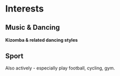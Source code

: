 # Interests

## Music & Dancing
#### Kizomba & related dancing styles

[comment]: <> (#### Social Dance DJing as DJ Papa Luc)

[comment]: <> (<br />)

[comment]: <> (See my social media profiles:)

[comment]: <> (* [Facebook]&#40;https://facebook.com/djpapaluc/&#41;)

[comment]: <> (* [Soundcloud]&#40;https://soundcloud.com/papaluc&#41;)

[comment]: <> (* [Mixcloud]&#40;https://www.mixcloud.com/papaluc/&#41;)

## Sport
Also actively - especially play football, cycling, gym.
